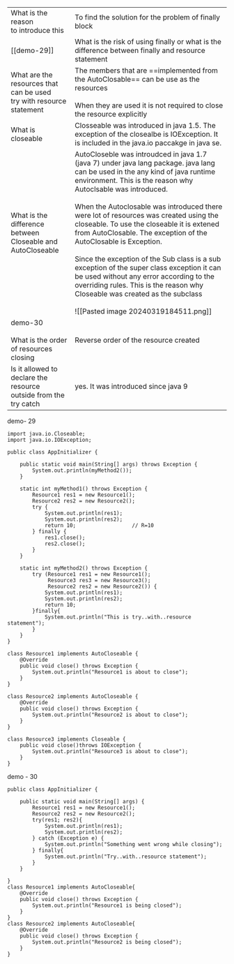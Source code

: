 
|                                                                             |                                                                                                                                                                                                                                                                                                                                                                                                                                                                                                                                                                                                                                                                                           |
| --------------------------------------------------------------------------- | ----------------------------------------------------------------------------------------------------------------------------------------------------------------------------------------------------------------------------------------------------------------------------------------------------------------------------------------------------------------------------------------------------------------------------------------------------------------------------------------------------------------------------------------------------------------------------------------------------------------------------------------------------------------------------------------- |
| What is the reason <br>to introduce this                                    | To find the solution for the problem of  finally block                                                                                                                                                                                                                                                                                                                                                                                                                                                                                                                                                                                                                                    |
| [[demo-29]]                                                                 | What is the risk of using finally or what is the difference between finally and resource statement<br>                                                                                                                                                                                                                                                                                                                                                                                                                                                                                                                                                                                    |
| What are the resources that can be used <br>try with resource <br>statement | The members that are ==implemented from the AutoClosable== can be use as the resources<br><br>When they are used it is not required to close the resource explicitly                                                                                                                                                                                                                                                                                                                                                                                                                                                                                                                      |
| What is closeable                                                           | Closseable was introduced in java 1.5. The exception of the closealbe is IOException.  It is  included in the java.io paccakge in java se.                                                                                                                                                                                                                                                                                                                                                                                                                                                                                                                                                |
| What is the difference<br>between<br>Closeable and <br>AutoCloseable        | AutoCloseble was introudced in java 1.7 (java 7) under java lang package. java lang can be used in the any kind of java runtime environment. This is the reason why Autoclsable was introduced.<br><br>When the Autoclosable was introduced there were lot of resources was created using the closeable. To use the closeable  it is extened from AutoClosable. The exception of the AutoClosable is Exception. <br><br>Since the exception of the Sub class is a sub exception of the super class exception it can be used without any error according to the overriding rules. This is the reason why Closeable was created as the subclass<br><br>![[Pasted image 20240319184511.png]] |
| demo-30<br><br>What is the order of resources<br>closing                    | Reverse order of the resource created                                                                                                                                                                                                                                                                                                                                                                                                                                                                                                                                                                                                                                                     |
| Is it allowed to declare the resource<br>outside from the try catch         | yes. It was introduced since java 9                                                                                                                                                                                                                                                                                                                                                                                                                                                                                                                                                                                                                                                       |
demo- 29
```
import java.io.Closeable;
import java.io.IOException;

public class AppInitializer {

    public static void main(String[] args) throws Exception {
        System.out.println(myMethod2());
    }

    static int myMethod1() throws Exception {
        Resource1 res1 = new Resource1();
        Resource2 res2 = new Resource2();
        try {
            System.out.println(res1);
            System.out.println(res2);
            return 10;                  // R=10
        } finally {
            res1.close();
            res2.close();
        }
    }

    static int myMethod2() throws Exception {
        try (Resource1 res1 = new Resource1();
             Resource3 res3 = new Resource3();
             Resource2 res2 = new Resource2()) {
            System.out.println(res1);
            System.out.println(res2);
            return 10;
        }finally{
            System.out.println("This is try..with..resource statement");
        }
    }
}

class Resource1 implements AutoCloseable {
    @Override
    public void close() throws Exception {
        System.out.println("Resource1 is about to close");
    }
}

class Resource2 implements AutoCloseable {
    @Override
    public void close() throws Exception {
        System.out.println("Resource2 is about to close");
    }
}

class Resource3 implements Closeable {
    public void close()throws IOException {
        System.out.println("Resource3 is about to close");
    }
}
```

demo - 30
```
public class AppInitializer {

    public static void main(String[] args) {
        Resource1 res1 = new Resource1();
        Resource2 res2 = new Resource2();
        try(res1; res2){
            System.out.println(res1);
            System.out.println(res2);
        } catch (Exception e) {
            System.out.println("Something went wrong while closing");
        } finally{
            System.out.println("Try..with..resource statement");
        }
    }

}
class Resource1 implements AutoCloseable{
    @Override
    public void close() throws Exception {
        System.out.println("Resource1 is being closed");
    }
}
class Resource2 implements AutoCloseable{
    @Override
    public void close() throws Exception {
        System.out.println("Resource2 is being closed");
    }
}
```
